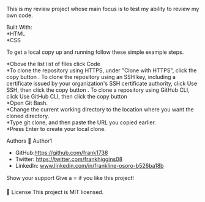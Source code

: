 
This is my  review project whose main focus is to test my ability to review my own code.

Built With:</br>
*HTML</br>
*CSS

To get a local copy up and running follow these simple example steps.

*Obove the list list of files click Code</br>
*To clone the repository using HTTPS, under "Clone with HTTPS", click the copy button . To clone the repository using an SSH key, including a certificate issued by your organization's SSH certificate authority, click Use SSH, then click the copy button . To clone a repository using GitHub CLI, click Use GitHub CLI, then click the copy button</br>
*Open Git Bash.</br>
*Change the current working directory to the location where you want the cloned directory.</br>
*Type git clone, and then paste the URL you copied earlier.</br>
*Press Enter to create your local clone.

Authors
👤 Author1
* GitHub:https://github.com/frank1738
* Twitter: https://twitter.com/frankhiggins08
* LinkedIn: www.linkedin.com/in/frankline-osoro-b526ba18b

Show your support
Give a ⭐ if you like this project!


📝 License
This project is MIT licensed.
